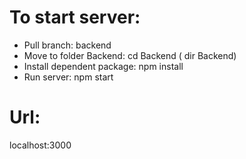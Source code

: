 # To start server:
- Pull branch: backend
- Move to folder Backend: cd Backend ( dir Backend)
- Install dependent package: npm install
- Run server: npm start

# Url: 
localhost:3000